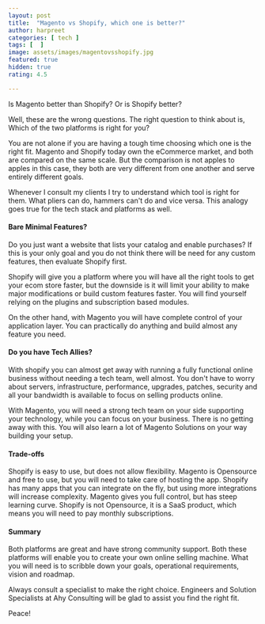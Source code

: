 ```yaml
---
layout: post
title:  "Magento vs Shopify, which one is better?"
author: harpreet
categories: [ tech ]
tags: [  ]
image: assets/images/magentovsshopify.jpg
featured: true
hidden: true
rating: 4.5

---
```


Is Magento better than Shopify? Or is Shopify better?

Well, these are the wrong questions. The right question to think about is, Which of the two platforms is right for you?

You are not alone if you are having a tough time choosing which one is the right fit. Magento and Shopify today own the eCommerce market, and both are compared on the same scale. But the comparison is not apples to apples in this case, they both are very different from one another and serve entirely different goals.

Whenever I consult my clients I try to understand which tool is right for them. What pliers can do, hammers can't do and vice versa. This analogy goes true for the tech stack and platforms as well.

#### Bare Minimal Features?

Do you just want a website that lists your catalog and enable purchases? If this is your only goal and you do not think there will be need for any custom features, then evaluate Shopify first.

Shopify will give you a platform where you will have all the right tools to get your ecom store faster, but the downside is it will limit your ability to make major modifications or build custom features faster. You will find yourself relying on the plugins and subscription based modules.

On the other hand, with Magento you will have complete control of your application layer. You can practically do anything and build almost any feature you need.

#### Do you have Tech Allies?

With shopify you can almost get away with running a fully functional online business without needing a tech team, well almost. You don't have to worry about servers, infrastructure, performance, upgrades, patches, security and all your bandwidth is available to focus on selling products online.

With Magento, you will need a strong tech team on your side supporting your technology, while you can focus on your business. There is no getting away with this. You will also learn a lot of Magento Solutions on your way building your setup.

#### Trade-offs
Shopify is easy to use, but does not allow flexibility.
Magento is Opensource and free to use, but you will need to take care of hosting the app.
Shopify has many apps that you can integrate on the fly, but using more integrations will increase complexity.
Magento gives you full control, but has steep learning curve.
Shopify is not Opensource, it is a SaaS product, which means you will need to pay monthly subscriptions.


#### Summary

Both platforms are great and have strong community support. Both these platforms will enable you to create your own online selling machine. What you will need is to scribble down your goals, operational requirements, vision and roadmap.

Always consult a specialist to make the right choice. Engineers and Solution Specialists at Ahy Consulting will be glad to assist you find the right fit.

Peace!
